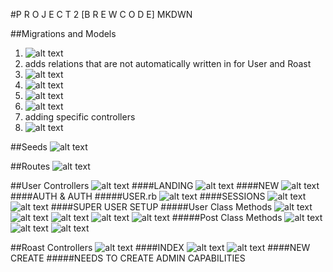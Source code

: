 #P R O J E C T 2 [B R E W C O D E] MKDWN

##Migrations and Models
1. ![alt text](https://i.imgur.com/SBx7dg1.png)
2. adds relations that are not automatically written in for User and Roast
3. ![alt text](https://i.imgur.com/xagJlTe.png)
4. ![alt text](https://i.imgur.com/gdygURL.png)
5. ![alt text](https://i.imgur.com/Sad0bWd.png)
6. ![alt text](https://i.imgur.com/ObrLUeg.png)
7. adding specific controllers
8. ![alt text](https://i.imgur.com/QS9gqTs.png)

##Seeds
![alt text](https://i.imgur.com/BEzbYtq.png)

##Routes
![alt text](https://i.imgur.com/5F1iArG.png)

##User Controllers
![alt text](https://i.imgur.com/1y7OV5r.png)
####LANDING
![alt text](https://i.imgur.com/2qs2Ifv.png)
####NEW
![alt text](https://i.imgur.com/5odqasV.png)
####AUTH & AUTH
#####USER.rb
![alt text](https://i.imgur.com/u6WE2VK.png)
####SESSIONS
![alt text](https://i.imgur.com/RuF3ON0.png)
![alt text](https://i.imgur.com/7fPbCYb.png)
####SUPER USER SETUP
#####User Class Methods
![alt text](https://i.imgur.com/8xRdFlS.png)
![alt text](https://i.imgur.com/IJTdJ2d.png)
![alt text](https://i.imgur.com/yJwjghl.png)
![alt text](https://i.imgur.com/ZogZUoJ.png)
![alt text](https://i.imgur.com/El2WS1u.png)
#####Post Class Methods
![alt text](https://i.imgur.com/EtweglY.png)
![alt text](https://i.imgur.com/fu3IrQg.png)
![alt text](https://i.imgur.com/yYDOrvh.png)
	



##Roast Controllers	
![alt text](https://i.imgur.com/RjJfkjz.png)
####INDEX
![alt text](https://i.imgur.com/Ejqsj9V.png)
![alt text](https://i.imgur.com/kQzMbFp.png)
####NEW CREATE
#####NEEDS TO CREATE ADMIN CAPABILITIES